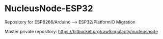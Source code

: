 # NucleusNode-ESP32
Repository for ESP8266/Arduino --> ESP32/PlatformIO Migration

Master private repository: https://bitbucket.org/rawSingularity/nucleusnode
